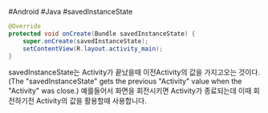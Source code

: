 #Android #Java #savedInstanceState

```Java
@Override
protected void onCreate(Bundle savedInstanceState) {  
    super.onCreate(savedInstanceState);  
    setContentView(R.layout.activity_main);
}
```
savedInstanceState는 Activity가 끝났을때 이전Activity의 값을 가지고오는 것이다.
(The "savedInstanceState" gets the previous  "Activity" value when the "Activity" was close.)
예를들어서 화면을 회전시키면 Activity가 종료되는데 이때 회전하기전 Activity의 값을 활용할때 사용합니다.
